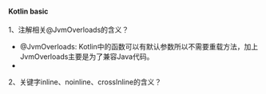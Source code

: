 #### Kotlin basic

1、注解相关@JvmOverloads的含义？
- @JvmOverloads:
    Kotlin中的函数可以有默认参数所以不需要重载方法，加上JvmOverloads主要是为了兼容Java代码。
-   

2、关键字inline、noinline、crossInline的含义？